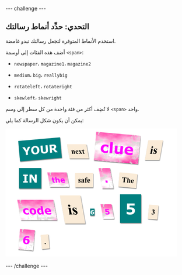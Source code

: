 --- challenge ---
## التحدي: حدِّد أنماط رسالتك

استخدم الأنماط المتوفرة لتجعل رسالتك تبدو غامضة. 

أضف هذه الفئات إلى أوسمة `<span>`: 

+ `newspaper`، `magazine1`، `magazine2`

+ `medium`، `big`، `reallybig`

+ `rotateleft`، `rotateright`

+ `skewleft`، `skewright`

لا تُضِف أكثر من فئة واحدة من كل سطر إلى وسم `<span>` واحد.

يمكن أن يكون شكل الرسالة كما يلي:

![screenshot](images/letter-challenge1.png)




--- /challenge ---